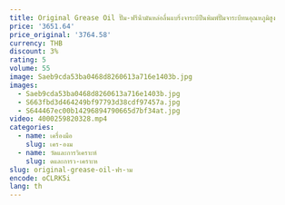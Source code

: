 ```yaml
---
title: Original Grease Oil ปั๊ม-ฟรีน้ํามันหล่อลื่นแบริ่งจาระบีปืนพิมพ์ปั๊มจาระบีทนอุณหภูมิสูง
price: '3651.64'
price_original: '3764.58'
currency: THB
discount: 3%
rating: 5
volume: 55
image: Saeb9cda53ba0468d8260613a716e1403b.jpg
images:
  - Saeb9cda53ba0468d8260613a716e1403b.jpg
  - S663fbd3d464249bf97793d38cdf97457a.jpg
  - S644467ec00b14296894790665d7bf34at.jpg
video: 4000259820328.mp4
categories:
  - name: เครื่องมือ
    slug: เคร-องม
  - name: วัดและการวิเคราะห์
    slug: ดและการว-เคราะห
slug: original-grease-oil-ฟร-าม
encode: oCLRK5i
lang: th
---
```

  
